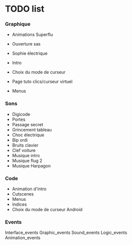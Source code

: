 # TODO list

### Graphique

* Animations Superflu
* Ouverture sas
* Sophie électrique

* Intro

* Choix du mode de curseur
* Page tuto clics/curseur virtuel
* Menus

### Sons

* Digicode
* Portes
* Passage secret
* Grincement tableau
* Choc électrique
* Bip ordi
* Bruits clavier
* Clef voiture
* Musique intro
* Musique flug 2
* Musique Harpagon

### Code

* Animation d'intro
* Cutscenes
* Menus
* Indices
* Choix du mode de curseur Android

### Events

Interface_events
Graphic_events
Sound_events
Logic_events
Animation_events
